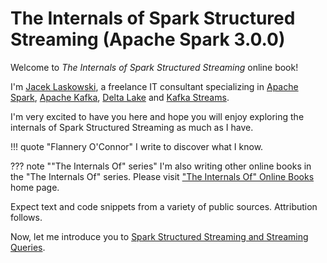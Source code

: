 # The Internals of Spark Structured Streaming (Apache Spark 3.0.0)

Welcome to *The Internals of Spark Structured Streaming* online book!

I'm [Jacek Laskowski](https://pl.linkedin.com/in/jaceklaskowski), a freelance IT consultant specializing in [Apache Spark](https://spark.apache.org/), [Apache Kafka](https://kafka.apache.org/), [Delta Lake](https://delta.io/) and [Kafka Streams](https://kafka.apache.org/documentation/streams/).

I'm very excited to have you here and hope you will enjoy exploring the internals of Spark Structured Streaming as much as I have.

!!! quote "Flannery O'Connor"
    I write to discover what I know.

??? note ""The Internals Of" series"
    I'm also writing other online books in the "The Internals Of" series. Please visit ["The Internals Of" Online Books](https://books.japila.pl) home page.

Expect text and code snippets from a variety of public sources. Attribution follows.

Now, let me introduce you to [Spark Structured Streaming and Streaming Queries](spark-structured-streaming.md).
